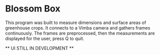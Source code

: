 # Blossom Box

This program was built to measure dimensions and surface areas of greenhouse crops. It connects to a Vimba camera and gathers frames continuously. The frames are
preprocessed, then the measurements are displayed for the user, press Q to quit.

** UI STILL IN DEVELOPMENT **
